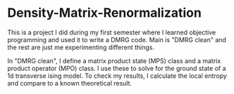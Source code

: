 # Density-Matrix-Renormalization
This is a project I did during my first semester where I learned objective programming and used it to write a DMRG code. Main is "DMRG clean" and the rest are just me experimenting different things.

In "DMRG clean", I define a matrix product state (MPS) class and a matrix product operator (MPO) class. I use these to solve for the ground state of a 1d transverse ising model. To check my results, I calculate the local entropy and compare to a known theoretical result.
